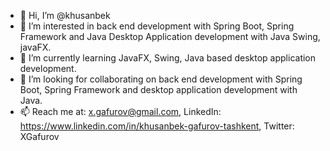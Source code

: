 - 👋 Hi, I’m @khusanbek
- 👀 I’m interested in back end development with Spring Boot, Spring Framework and Java Desktop Application development with Java Swing, javaFX.
- 🌱 I’m currently learning JavaFX, Swing, Java based desktop application development.
- 💞️ I’m looking for collaborating on back end development with Spring Boot, Spring Framework and desktop application development with Java.
- 📫 Reach me at: x.gafurov@gmail.com, LinkedIn: https://www.linkedin.com/in/khusanbek-gafurov-tashkent, Twitter: XGafurov

<!---
khusanbek/khusanbek is a ✨ special ✨ repository because its `README.md` (this file) appears on your GitHub profile.
You can click the Preview link to take a look at your changes.
--->
